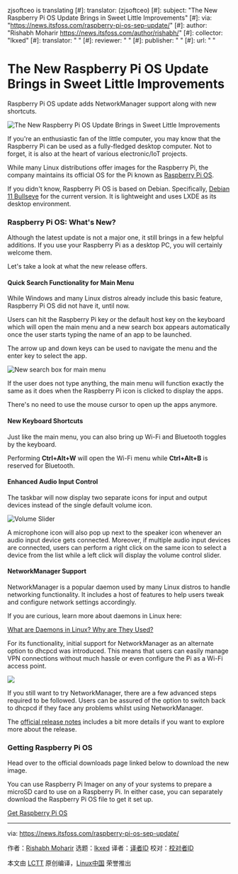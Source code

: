 zjsoftceo is translating
[#]: translator: (zjsoftceo)
[#]: subject: "The New Raspberry Pi OS Update Brings in Sweet Little Improvements"
[#]: via: "https://news.itsfoss.com/raspberry-pi-os-sep-update/"
[#]: author: "Rishabh Moharir https://news.itsfoss.com/author/rishabh/"
[#]: collector: "lkxed"
[#]: translator: " "
[#]: reviewer: " "
[#]: publisher: " "
[#]: url: " "

The New Raspberry Pi OS Update Brings in Sweet Little Improvements
======
Raspberry Pi OS update adds NetworkManager support along with new shortcuts.

![The New Raspberry Pi OS Update Brings in Sweet Little Improvements][1]

If you're an enthusiastic fan of the little computer, you may know that the Raspberry Pi can be used as a fully-fledged desktop computer. Not to forget, it is also at the heart of various electronic/IoT projects.

While many Linux distributions offer images for the Raspberry Pi, the company maintains its official OS for the Pi known as [Raspberry Pi OS][2].

If you didn't know, Raspberry Pi OS is based on Debian. Specifically, [Debian 11 Bullseye][3] for the current version. It is lightweight and uses LXDE as its desktop environment.

### Raspberry Pi OS: What's New?

Although the latest update is not a major one, it still brings in a few helpful additions. If you use your Raspberry Pi as a desktop PC, you will certainly welcome them.

Let's take a look at what the new release offers.

#### Quick Search Functionality for Main Menu

While Windows and many Linux distros already include this basic feature, Raspberry Pi OS did not have it, until now.

Users can hit the Raspberry Pi key or the default host key on the keyboard which will open the main menu and a new search box appears automatically once the user starts typing the name of an app to be launched.

The arrow up and down keys can be used to navigate the menu and the enter key to select the app.

![New search box for main menu][4]

If the user does not type anything, the main menu will function exactly the same as it does when the Raspberry Pi icon is clicked to display the apps.

There's no need to use the mouse cursor to open up the apps anymore.

#### New Keyboard Shortcuts 

Just like the main menu, you can also bring up Wi-Fi and Bluetooth toggles by the keyboard.

Performing **Ctrl+Alt+W** will open the Wi-Fi menu while **Ctrl+Alt+B** is reserved for Bluetooth.

#### Enhanced Audio Input Control

The taskbar will now display two separate icons for input and output devices instead of the single default volume icon.

![Volume Slider][5]

A microphone icon will also pop up next to the speaker icon whenever an audio input device gets connected. Moreover, if multiple audio input devices are connected, users can perform a right click on the same icon to select a device from the list while a left click will display the volume control slider.

#### NetworkManager Support

NetworkManager is a popular daemon used by many Linux distros to handle networking functionality. It includes a host of features to help users tweak and configure network settings accordingly.

If you are curious, learn more about daemons in Linux here:

[What are Daemons in Linux? Why are They Used?][6]

For its functionality, initial support for NetworkManager as an alternate option to dhcpcd was introduced. This means that users can easily manage VPN connections without much hassle or even configure the Pi as a Wi-Fi access point.

![][8]

If you still want to try NetworkManager, there are a few advanced steps required to be followed. Users can be assured of the option to switch back to dhcpcd if they face any problems whilst using NetworkManager.

The [official release notes][9] includes a bit more details if you want to explore more about the release.

### Getting Raspberry Pi OS

Head over to the official downloads page linked below to download the new image.

You can use Raspberry Pi Imager on any of your systems to prepare a microSD card to use on a Raspberry Pi. In either case, you can separately download the Raspberry Pi OS file to get it set up.

[Get Raspberry Pi OS][10]

--------------------------------------------------------------------------------

via: https://news.itsfoss.com/raspberry-pi-os-sep-update/

作者：[Rishabh Moharir][a]
选题：[lkxed][b]
译者：[译者ID](https://github.com/译者ID)
校对：[校对者ID](https://github.com/校对者ID)

本文由 [LCTT](https://github.com/LCTT/TranslateProject) 原创编译，[Linux中国](https://linux.cn/) 荣誉推出

[a]: https://news.itsfoss.com/author/rishabh/
[b]: https://github.com/lkxed
[1]: https://news.itsfoss.com/content/images/size/w1200/2022/09/raspberry-pi-os.jpg
[2]: https://www.raspberrypi.com/software/
[3]: https://news.itsfoss.com/debian-11-feature/
[4]: https://news.itsfoss.com/content/images/2022/09/menu.png
[5]: https://news.itsfoss.com/content/images/2022/09/mic.png
[6]: https://itsfoss.com/linux-daemons/
[8]: https://news.itsfoss.com/content/images/2022/09/nm.png
[9]: https://www.raspberrypi.com/news/the-latest-update-to-raspberry-pi-os/
[10]: https://www.raspberrypi.com/software/
